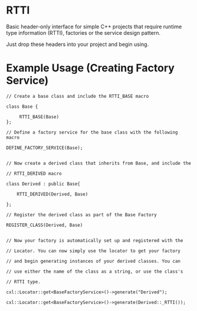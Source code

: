 # RTTI
Basic header-only interface for simple C++ projects that require runtime type information (RTTI), factories or the service design pattern.

Just drop these headers into your project and begin using.



# Example Usage (Creating Factory Service)


    // Create a base class and include the RTTI_BASE macro

    class Base {

         RTTI_BASE(Base)
    };

    // Define a factory service for the base class with the following macro

    DEFINE_FACTORY_SERVICE(Base);


    // Now create a derived class that inherits from Base, and include the

    // RTTI_DERIVED macro

    class Derived : public Base{

        RTTI_DERIVED(Derived, Base)
    
    };

    // Register the derived class as part of the Base Factory

    REGISTER_CLASS(Derived, Base)


    // Now your factory is automatically set up and registered with the

    // Locator. You can now simply use the locator to get your factory

    // and begin generating instances of your derived classes. You can

    // use either the name of the class as a string, or use the class's

    // RTTI type.

    cxl::Locator::get<BaseFactoryService>()->generate("Derived");

    cxl::Locator::get<BaseFactoryService>()->generate(Derived::_RTTI());
